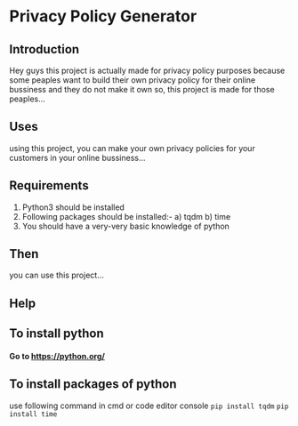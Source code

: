 # Privacy Policy Generator

## Introduction

Hey guys this project is actually made for privacy policy purposes because some peaples want to build their own privacy policy for their online bussiness and they do not make it own so, this project is made for those peaples...

## Uses

using this project, you can make your own privacy policies for your customers in your online bussiness...

## Requirements

1. Python3 should be installed
2. Following packages should be installed:-
              a) tqdm
              b) time
3. You should have a very-very basic knowledge of python

## Then

you can use this project...

## Help

## To install python

#### Go to https://python.org/

## To install packages of python

use following command in cmd or code editor console
``` pip install tqdm ```
``` pip install time ```
